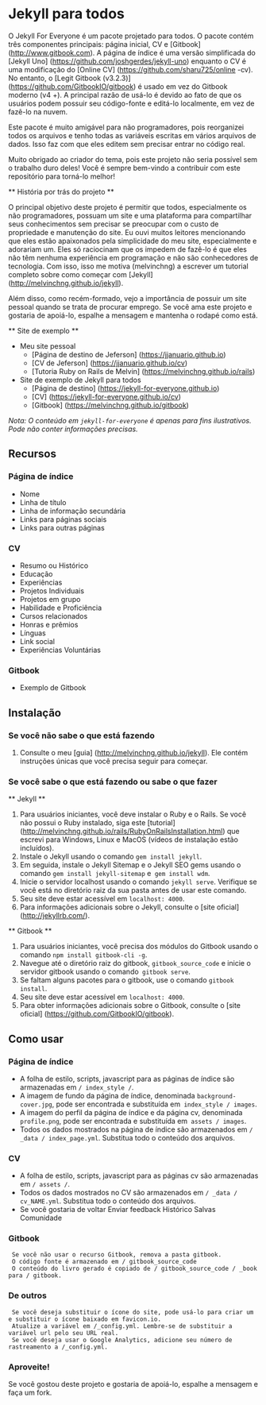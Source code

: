
# Jekyll para todos

O Jekyll For Everyone é um pacote projetado para todos. O pacote contém três componentes principais: página inicial, CV e [Gitbook] (http://www.gitbook.com). A página de índice é uma versão simplificada do [Jekyll Uno] (https://github.com/joshgerdes/jekyll-uno) enquanto o CV é uma modificação do [Online CV] (https://github.com/sharu725/online -cv). No entanto, o [Legit Gitbook (v3.2.3)] (https://github.com/GitbookIO/gitbook) é usado em vez do Gitbook moderno (v4 +). A principal razão de usá-lo é devido ao fato de que os usuários podem possuir seu código-fonte e editá-lo localmente, em vez de fazê-lo na nuvem.

Este pacote é muito amigável para não programadores, pois reorganizei todos os arquivos e tenho todas as variáveis ​​escritas em vários arquivos de dados. Isso faz com que eles editem sem precisar entrar no código real.

Muito obrigado ao criador do tema, pois este projeto não seria possível sem o trabalho duro deles! Você é sempre bem-vindo a contribuir com este repositório para torná-lo melhor!

** História por trás do projeto **

O principal objetivo deste projeto é permitir que todos, especialmente os não programadores, possuam um site e uma plataforma para compartilhar seus conhecimentos sem precisar se preocupar com o custo de propriedade e manutenção do site. Eu ouvi muitos leitores mencionando que eles estão apaixonados pela simplicidade do meu site, especialmente e adorariam um. Eles só raciocinam que os impedem de fazê-lo é que eles não têm nenhuma experiência em programação e não são conhecedores de tecnologia. Com isso, isso me motiva (melvinchng) a escrever um tutorial completo sobre como começar com [Jekyll] (http://melvinchng.github.io/jekyll).

Além disso, como recém-formado, vejo a importância de possuir um site pessoal quando se trata de procurar emprego. Se você ama este projeto e gostaria de apoiá-lo, espalhe a mensagem e mantenha o rodapé como está.

** Site de exemplo **
- Meu site pessoal
  - [Página de destino de Jeferson] (https://jjanuario.github.io)
  - [CV de Jeferson] (https://jjanuario.github.io/cv)
  - [Tutoria Ruby on Rails de Melvin] (https://melvinchng.github.io/rails)
- Site de exemplo de Jekyll para todos
  - [Página de destino] (https://jekyll-for-everyone.github.io)
  - [CV] (https://jekyll-for-everyone.github.io/cv)
  - [Gitbook] (https://melvinchng.github.io/gitbook)

_Nota: O conteúdo em `jekyll-for-everyone` é apenas para fins ilustrativos. Pode não conter informações precisas._

## Recursos
### Página de índice
- Nome
- Linha de título
- Linha de informação secundária
- Links para páginas sociais
- Links para outras páginas
### CV
- Resumo ou Histórico
- Educação
- Experiências
- Projetos Individuais
- Projetos em grupo
- Habilidade e Proficiência
- Cursos relacionados
- Honras e prêmios
- Línguas
- Link social
- Experiências Voluntárias
### Gitbook
- Exemplo de Gitbook

## Instalação
### Se você não sabe o que está fazendo
1. Consulte o meu [guia] (http://melvinchng.github.io/jekyll). Ele contém instruções únicas que você precisa seguir para começar.
### Se você sabe o que está fazendo ou sabe o que fazer
** Jekyll **
1. Para usuários iniciantes, você deve instalar o Ruby e o Rails. Se você não possui o Ruby instalado, siga este [tutorial] (http://melvinchng.github.io/rails/RubyOnRailsInstallation.html) que escrevi para Windows, Linux e MacOS (vídeos de instalação estão incluídos).
2. Instale o Jekyll usando o comando `gem install jekyll`.
3. Em seguida, instale o Jekyll Sitemap e o Jekyll SEO gems usando o comando `gem install jekyll-sitemap` e` gem install wdm`.
4. Inicie o servidor localhost usando o comando `jekyll serve`. Verifique se você está no diretório raiz da sua pasta antes de usar este comando.
5. Seu site deve estar acessível em `localhost: 4000`.
6. Para informações adicionais sobre o Jekyll, consulte o [site oficial] (http://jekyllrb.com/).

** Gitbook **
1. Para usuários iniciantes, você precisa dos módulos do Gitbook usando o comando `npm install gitbook-cli -g`.
2. Navegue até o diretório raiz do gitbook, `gitbook_source_code` e inicie o servidor gitbook usando o comando` gitbook serve`.
3. Se faltam alguns pacotes para o gitbook, use o comando `gitbook install`.
4. Seu site deve estar acessível em `localhost: 4000`.
5. Para obter informações adicionais sobre o Gitbook, consulte o [site oficial] (https://github.com/GitbookIO/gitbook).

## Como usar
### Página de índice
- A folha de estilo, scripts, javascript para as páginas de índice são armazenadas em `/ index_style /`.
- A imagem de fundo da página de índice, denominada `background-cover.jpg`, pode ser encontrada e substituída em` index_style / images`.
- A imagem do perfil da página de índice e da página cv, denominada `profile.png`, pode ser encontrada e substituída em` assets / images`.
- Todos os dados mostrados na página de índice são armazenados em `/ _data / index_page.yml`. Substitua todo o conteúdo dos arquivos.

### CV
- A folha de estilo, scripts, javascript para as páginas cv são armazenadas em `/ assets /`.
- Todos os dados mostrados no CV são armazenados em `/ _data / cv_NAME.yml`. Substitua todo o conteúdo dos arquivos.
- Se você gostaria de voltar
Enviar feedback
Histórico
Salvas
Comunidade

### Gitbook

     Se você não usar o recurso Gitbook, remova a pasta gitbook.
     O código fonte é armazenado em / gitbook_source_code
     O conteúdo do livro gerado é copiado de / gitbook_source_code / _book para / gitbook.

### De outros

     Se você deseja substituir o ícone do site, pode usá-lo para criar um e substituir o ícone baixado em favicon.io.
     Atualize a variável em /_config.yml. Lembre-se de substituir a variável url pelo seu URL real.
     Se você deseja usar o Google Analytics, adicione seu número de rastreamento a /_config.yml.

### Aproveite!

Se você gostou deste projeto e gostaria de apoiá-lo, espalhe a mensagem e faça um fork.
